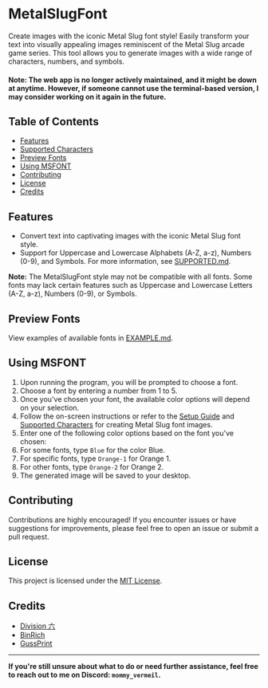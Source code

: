 # MetalSlugFont

Create images with the iconic Metal Slug font style! Easily transform your text into visually appealing images reminiscent of the Metal Slug arcade game series. This tool allows you to generate images with a wide range of characters, numbers, and symbols.

#### **Note:** The web app is no longer actively maintained, and it might be down at anytime. However, if someone cannot use the terminal-based version, I may consider working on it again in the future.

## Table of Contents
- [Features](#features)
- [Supported Characters](#supported-characters)
- [Preview Fonts](#preview-fonts)
- [Using MSFONT](#using-msfont)
- [Contributing](#contributing)
- [License](#license)
- [Credits](#credits)

## Features

- Convert text into captivating images with the iconic Metal Slug font style.
- Support for Uppercase and Lowercase Alphabets (A-Z, a-z), Numbers (0-9), and Symbols.
  For more information, see [SUPPORTED.md](SUPPORTED.md).

**Note:** The MetalSlugFont style may not be compatible with all fonts. Some fonts may lack certain features such as Uppercase and Lowercase Letters (A-Z, a-z), Numbers (0-9), or Symbols.

## Preview Fonts

View examples of available fonts in [EXAMPLE.md](EXAMPLE.md).

## **Using MSFONT**
1. Upon running the program, you will be prompted to choose a font.
2. Choose a font by entering a number from 1 to 5.
3. Once you've chosen your font, the available color options will depend on your selection.
4. Follow the on-screen instructions or refer to the [Setup Guide](GUIDE.md) and [Supported Characters](SUPPORTED.md) for creating Metal Slug font images.
5. Enter one of the following color options based on the font you've chosen:
6. For some fonts, type `Blue` for the color Blue.
7. For specific fonts, type `Orange-1` for Orange 1.
8. For other fonts, type `Orange-2` for Orange 2.
9. The generated image will be saved to your desktop.

## Contributing

Contributions are highly encouraged! If you encounter issues or have suggestions for improvements, please feel free to open an issue or submit a pull request.

## License

This project is licensed under the [MIT License](LICENSE).

## Credits

- [Division 六](https://6th-divisions-den.com/)
- [BinRich](https://discord.com/users/477459550904254464)
- [GussPrint](https://www.spriters-resource.com/submitter/Gussprint/)

---

**If you're still unsure about what to do or need further assistance, feel free to reach out to me on Discord: `mommy_vermeil`.**